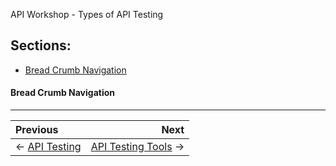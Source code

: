 API Workshop - Types of API Testing
## Sections:

* [Bread Crumb Navigation](#bread-crumb-navigation)

#### Bread Crumb Navigation
_________________________

Previous | Next
:------- | ---:
← [API Testing](./api-testing.md) | [API Testing Tools](./api-testing-tools.md) →
